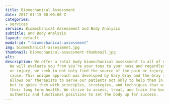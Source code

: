 ```yaml
---
title: Biomechanical Assessment
date: 2017-01-15 00:00:00 Z
categories:
- services
service: Biomechanical Assessment and Body Analysis
subtitle: and Body Analysis
layout: default
modal-id: "-biomechanical-assessment"
img: biomechanical-assessment.jpg
thumbnail: biomechanical-assessment-thumbnail.jpg
alt: 
description: We offer a total body biomechanical assessment to all of our patients.
  We will evaluate you from you’re your toes to your nose and regardless of diagnosis
  or injury, we seek to not only find the source of the pain or injury, but also the
  cause. This unique approach was developed by Gary Gray and the Gray Institute and
  allows our therapists to serve our patients not only to help them in the short term,
  but to guide them with principles, strategies, and techniques that will benefit
  their long term health. We strive to assess, treat, and train the body in the most
  authentic and functional positions to set the body up for success.
---
```


